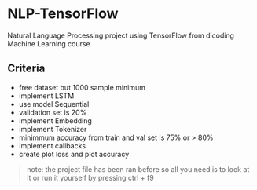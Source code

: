 # NLP-TensorFlow
Natural Language Processing project using TensorFlow from dicoding Machine Learning course

## Criteria
- free dataset but 1000 sample minimum
- implement LSTM
- use model Sequential
- validation set is 20%
- implement Embedding
- implement Tokenizer
- minimmum accuracy from train and val set is 75% or &gt; 80%
- implement callbacks
- create plot loss and plot accuracy

> note: the project file has been ran before so all you need is to look at it or run it yourself by pressing ctrl + f9
